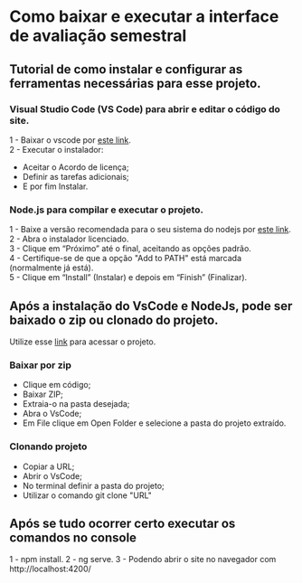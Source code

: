 # Como baixar e executar a interface de avaliação semestral

## Tutorial de como instalar e configurar as ferramentas necessárias para esse projeto.

### Visual Studio Code (VS Code) para abrir e editar o código do site.

1 - Baixar o vscode por [este link](https://code.visualstudio.com/download).  
2 - Executar o instalador:  
- Aceitar o Acordo de licença;  
- Definir as tarefas adicionais;  
- E por fim Instalar.  

### Node.js para compilar e executar o projeto.

1 - Baixe a versão recomendada para o seu sistema do nodejs por [este link](https://nodejs.org/pt/download).  
2 - Abra o instalador licenciado.  
3 - Clique em “Próximo” até o final, aceitando as opções padrão.  
4 - Certifique-se de que a opção "Add to PATH" está marcada (normalmente já está).  
5 - Clique em “Install” (Instalar) e depois em “Finish” (Finalizar).  

## Após a instalação do VsCode e NodeJs, pode ser baixado o zip ou clonado do projeto.

Utilize esse [link](https://github.com/CTISM-Prof-Henry/trab-final-tarde-engenharia-da-esperteza) para acessar o projeto.

### Baixar por zip

- Clique em código;
- Baixar ZIP;
- Extraia-o na pasta desejada;
- Abra o VsCode;
- Em File clique em Open Folder e selecione a pasta do projeto extraído.

### Clonando projeto

- Copiar a URL;
- Abrir o VsCode;
- No terminal definir a pasta do projeto;
- Utilizar o comando git clone "URL"

## Após se tudo ocorrer certo executar os comandos no console

1 - npm install.
2 - ng serve.
3 - Podendo abrir o site no navegador com http://localhost:4200/
